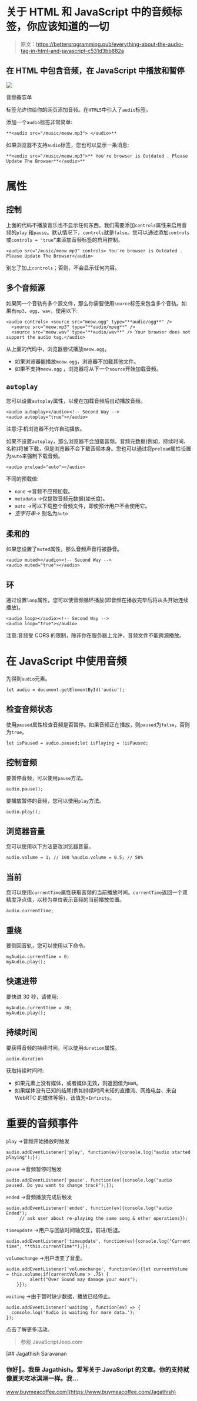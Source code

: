 # 关于 HTML 和 JavaScript 中的音频标签，你应该知道的一切

> 原文：<https://betterprogramming.pub/everything-about-the-audio-tag-in-html-and-javascript-c531d3bb882a>

## 在 HTML 中包含音频，在 JavaScript 中播放和暂停

![](img/b1c742550543d389a7042fe74ebbb50f.png)

音频备忘单

标签允许你给你的网页添加音频。在`HTML5`中引入了`audio`标签。

添加一个`audio`标签非常简单:

```
**<audio src="/music/meow.mp3"> </audio>**
```

如果浏览器不支持`audio`标签，您也可以显示一条消息:

```
**<audio src="/music/meow.mp3">** You're browser is Outdated . Please Update The Browser**</audio>**
```

# 属性

## 控制

上面的代码不播放音乐也不显示任何东西。我们需要添加`controls`属性来启用音频的`play` 和`pause`。默认情况下，`controls`就是`false`。您可以通过添加`controls`或`controls = "true”`来添加音频标签的启用控制。

```
<audio src="/music/meow.mp3" controls> You're browser is Outdated . Please Update The Browser</audio>
```

别忘了加上`controls`；否则，不会显示任何内容。

## 多个音频源

如果同一个音轨有多个源文件，那么你需要使用`source`标签来包含多个音轨。如果有`mp3`、`ogg`、`wav`，使用以下:

```
<audio controls> <source src="meow.ogg" type="**audio/ogg**" />
  <source src="meow.mp3" type="**audio/mpeg**" />
  <source src="meow.wav" type="**audio/wav**" /> Your browser does not support the audio tag.</audio>
```

从上面的代码中，浏览器尝试播放`meow.ogg`。

*   如果浏览器能播放`meow.ogg`，浏览器不加载其他文件。
*   如果不支持`meow.ogg` ，浏览器将从下一个`source`开始加载音频。

## `autoplay`

您可以设置`autoplay`属性，以便在加载音频后自动播放音频。

```
<audio autoplay></audio><!-- Second Way -->
<audio autoplay="true"></audio>
```

注意:手机浏览器不允许自动播放。

如果不设置`autoplay`，那么浏览器不会加载音频。音频元数据(例如，持续时间、名称)将被下载，但是浏览器不会下载音频本身。您也可以通过将`preload`属性设置为`auto`来强制下载音频。

```
<audio preload="auto"></audio>
```

不同的预载值:

*   `none` →音频不应预加载。
*   `metadata` →仅提取音频元数据(如长度)。
*   `auto` →可以下载整个音频文件，即使预计用户不会使用它。
*   *空字符串→* 别名为`auto`

## 柔和的

如果您设置了`muted`属性，那么音频声音将被静音。

```
<audio muted></audio><!-- Second Way -->
<audio muted="true"></audio>
```

## 环

通过设置`loop`属性，您可以使音频循环播放(即音频在播放完毕后将从头开始连续播放)。

```
<audio loop></audio><!-- Second Way -->
<audio loop="true"></audio>
```

注意:音频受 CORS 的限制，除非你在服务器上允许，音频文件不能跨源播放。

# 在 JavaScript 中使用音频

先得到`audio`元素。

```
let audio = document.getElementById('audio');
```

## 检查音频状态

使用`paused`属性检查音频是否暂停。如果音频正在播放，则`paused`为`false`，否则为`true`。

```
let isPaused = audio.paused;let isPlaying = !isPaused;
```

## 控制音频

要暂停音频，可以使用`pause`方法。

```
audio.pause();
```

要播放暂停的音频，您可以使用`play`方法。

```
audio.play();
```

## 浏览器音量

您可以使用以下方法更改浏览器音量。

```
audio.volume = 1; // 100 %audio.volume = 0.5; // 50%
```

## 当前

您可以使用`currentTime`属性获取音频的当前播放时间。`currentTime`返回一个双精度浮点值，以秒为单位表示音频的当前播放位置。

```
audio.currentTime;
```

## 重绕

要倒回音轨，您可以使用以下命令。

```
myAudio.currentTime = 0; 
myAudio.play();
```

## 快速进带

要快进 30 秒，请使用:

```
myAudio.currentTime = 30; 
myAudio.play();
```

## 持续时间

要获得音频的持续时间，可以使用`duration`属性。

```
audio.duration
```

获取持续时间时:

*   如果元素上没有媒体，或者媒体无效，则返回值为`NaN`。
*   如果媒体没有已知的结尾(例如持续时间未知的直播流、网络电台、来自 WebRTC 的媒体等等)，该值为`+Infinity`。

# 重要的音频事件

`play` →音频开始播放时触发

```
audio.addEventListener('play', function(ev){console.log("audio started playing");});
```

`pause` →音频暂停时触发

```
audio.addEventListener('pause', function(ev){console.log("audio paused. Do you want to change track");});
```

`ended` →音频播放完成后触发

```
audio.addEventListener('ended', function(ev){console.log("audio Ended"); 
     // ask user about re-playing the same song & other operations});
```

`timeupdate` →用户与回放时间轴交互，前进/后退。

```
audio.addEventListener('timeupdate', function(ev){console.log("Current time", **this.currentTime**);});
```

`volumechange` →用户改变了音量。

```
audio.addEventListener('volumechange', function(ev){let currentVolume = this.volume;if(currentVolume > .75) {
         alert("Over Sound may damage your ears");
    }});
```

`waiting` →由于暂时缺少数据，播放已经停止。

```
audio.addEventListener('waiting', function(ev) => {
  console.log('Audio is waiting for more data.');
});
```

点击了解更多活动。

> 参观 JavaScriptJeep.com

[](https://www.buymeacoffee.com/Jagathish) [## Jagathish Saravanan

### 你好👋。我是 Jagathish。爱写关于 JavaScript 的文章。你的支持就像夏天吃冰淇淋一样。我…

www.buymeacoffee.com](https://www.buymeacoffee.com/Jagathish)